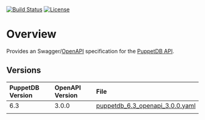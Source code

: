 [![Build Status](https://circleci.com/gh/EncoreTechnologies/puppetdb-openapi.svg?style=shield&circle-token=:circle-token)](https://circleci.com/gh/EncoreTechnologies/puppetdb-openapi) [![License](https://img.shields.io/badge/License-Apache%202.0-blue.svg)](https://opensource.org/licenses/Apache-2.0)

# Overview

Provides an Swagger/[OpenAPI](https://swagger.io/specification) specification for the
[PuppetDB API](https://puppet.com/docs/puppetdb/latest/api/index.html).

## Versions

| PuppetDB Version | OpenAPI Version  | File |
|:--|:--|:--|
| 6.3 | 3.0.0 | [puppetdb_6.3_openapi_3.0.0.yaml](./puppetdb_6.3_openapi_3.0.0.yaml) |
|   |   |   |

